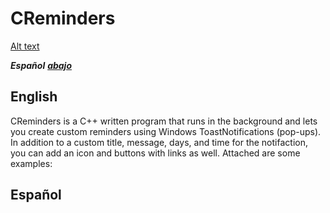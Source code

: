 # CReminders

[Alt text](cmake-build-debug/resources/img1.png?raw=true "hello")

***Español*** [***abajo***](#español)


## English
CReminders is a C++ written program that runs in the background and lets you create custom reminders using Windows ToastNotifications (pop-ups). In addition to a custom title, message, days, and time for the notifaction, you can add an icon and buttons with links as well. Attached are some examples:

## Español
